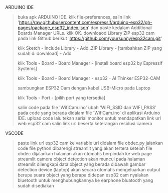 ARDUINO IDE
> buka apk ARDUINO IDE. klik file-preferences, salin link 'https://raw.githubusercontent.com/espressif/arduino-esp32/gh-pages/package_esp32_index.json' dan paste kedalam Additional Boards Manager URLs. klik OK.
>  downloaod Library ZIP esp32 cam pada link Github berikut 'https://github.com/yoursunny/esp32cam.git'
>  
>  klik Sketch - Include Library - Add .ZIP Library - [tambahkan ZIP yang sudah di download] - Add 
>
> klik Tools - Board - Board Manager - [install board esp32 by Espressif Systems]
>
> klik Tools - Board - Board Manager - esp32 - AI Thinker ESP32-CAM
>
> sambungkan ESP32 Cam dengan kabel USB-Micro pada Laptop
> 
> klik Tools - Port - [pilih port yang tersedia]
> 
> salin code pada file 'WifiCam.ino' ubah 'WIFI_SSID dan WIFI_PASS' pada code yang berada didalam file 'WifiCam.ino' di aplikasi Arduino IDE. upload code lalu tekan serial monitor untuk mendapatkan link url web esp32 cam
> salin link url beserta keterangan resolusi camera

VSCODE 
> paste link url esp32 cam ke variable url didalam file obdec.py
> jalankan code file python dibarengi streamlit yang akan tertera setelah file obdec dijalankan
> halaman akan otomatis berpindah ke web page streamlit
> camera object detection akan muncul pada halaman streamlit dilengkapi data object yang berada dibawah gambar detection
> device (laptop) akan secara otomatis mengeluarkan output berupa suara object yang berapa didepan esp32 cam
> nyalakan bluetooth untuk menghubungkannya ke earphone bluatooth yang sudah disediakan 
